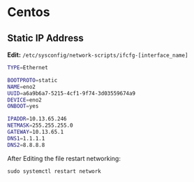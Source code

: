 # Centos

## Static IP Address
**Edit:** `/etc/sysconfig/network-scripts/ifcfg-[interface_name]`

```bash title="/etc/sysconfig/network-scripts/ifcfg-[interface_name]"
TYPE=Ethernet

BOOTPROTO=static
NAME=eno2
UUID=a6a9b6a7-5215-4cf1-9f74-3d03559674a9
DEVICE=eno2
ONBOOT=yes

IPADDR=10.13.65.246
NETMASK=255.255.255.0
GATEWAY=10.13.65.1
DNS1=1.1.1.1
DNS2=8.8.8.8
```

After Editing the file restart networking: 
```
sudo systemctl restart network
```